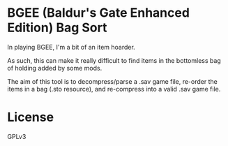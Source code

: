 # BGEE (Baldur's Gate Enhanced Edition) Bag Sort

In playing BGEE, I'm a bit of an item hoarder.

As such, this can make it really difficult to find items in the
bottomless bag of holding added by some mods.

The aim of this tool is to decompress/parse a .sav game file, re-order
the items in a bag (.sto resource), and re-compress into a valid .sav
game file.

# License

GPLv3
